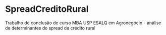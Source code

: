 # SpreadCreditoRural
Trabalho de conclusão de curso MBA USP ESALQ em Agronegócio - análise de determinantes do spread de crédito rural

